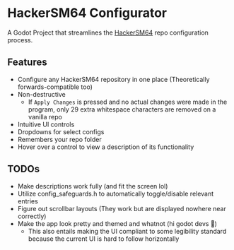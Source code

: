 # HackerSM64 Configurator

A Godot Project that streamlines the [HackerSM64](https://github.com/HackerN64/HackerSM64) repo configuration process.


## Features
 - Configure any HackerSM64 repository in one place (Theoretically forwards-compatible too)
 - Non-destructive
   - If `Apply Changes` is pressed and no actual changes were made in the program, only 29 extra whitespace characters are removed on a vanilla repo
 - Intuitive UI controls
 - Dropdowns for select configs
 - Remembers your repo folder
 - Hover over a control to view a description of its functionality

## TODOs
 - Make descriptions work fully (and fit the screen lol)
 - Utilize config_safeguards.h to automatically toggle/disable relevant entries
 - Figure out scrollbar layouts (They work but are displayed nowhere near correctly)
 - Make the app look pretty and themed and whatnot (hi godot devs 🙂)
   - This also entails making the UI compliant to some legibility standard because the current UI is hard to follow horizontally
